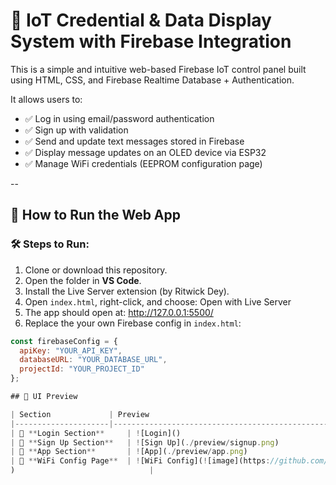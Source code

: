 # 🔐 IoT Credential & Data Display System with Firebase Integration

This is a simple and intuitive web-based Firebase IoT control panel built using HTML, CSS, and Firebase Realtime Database + Authentication.

It allows users to:
- ✅ Log in using email/password authentication
- ✅ Sign up with validation
- ✅ Send and update text messages stored in Firebase
- ✅ Display message updates on an OLED device via ESP32
- ✅ Manage WiFi credentials (EEPROM configuration page)

--

## 🚀 How to Run the Web App
### 🛠️ Steps to Run:
1. Clone or download this repository.
2. Open the folder in **VS Code**.
3. Install the Live Server extension (by Ritwick Dey).
4. Open `index.html`, right-click, and choose: Open with Live Server
5. The app should open at: http://127.0.0.1:5500/
6. Replace the your own Firebase config in `index.html`:
```javascript
const firebaseConfig = {
  apiKey: "YOUR_API_KEY",
  databaseURL: "YOUR_DATABASE_URL",
  projectId: "YOUR_PROJECT_ID"
}; 

## 📸 UI Preview

| Section             | Preview                                                                 |
|---------------------|-------------------------------------------------------------------------|
| 🔐 **Login Section**     | ![Login]()                                          |
| 👤 **Sign Up Section**   | ![Sign Up](./preview/signup.png)                                      |
| 📝 **App Section**       | ![App](./preview/app.png)                                              |
| 📶 **WiFi Config Page**  | ![WiFi Config](![image](https://github.com/user-attachments/assets/4d5d8e31-f9c1-4312-b958-863b074d724b)
)                              |
